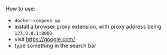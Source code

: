 How to use:

- `docker-compose up`
- install a browser proxy extension, with proxy address being `127.0.0.1:8080`
- visit https://google.com/
- type something in the search bar